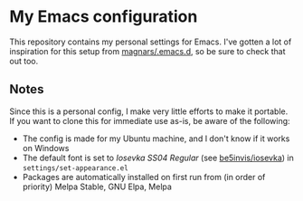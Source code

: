 # My Emacs configuration

This repository contains my personal settings for Emacs.
I've gotten a lot of inspiration for this setup from [magnars/.emacs.d](https://github.com/magnars/.emacs.d), so be sure to check that out too.


## Notes

Since this is a personal config, I make very little efforts to make it portable.
If you want to clone this for immediate use as-is, be aware of the following:

- The config is made for my Ubuntu machine, and I don't know if it works on Windows
- The default font is set to _Iosevka SS04 Regular_ (see [be5invis/iosevka](https://github.com/be5invis/Iosevka)) in `settings/set-appearance.el`
- Packages are automatically installed on first run from (in order of priority) Melpa Stable, GNU Elpa, Melpa
